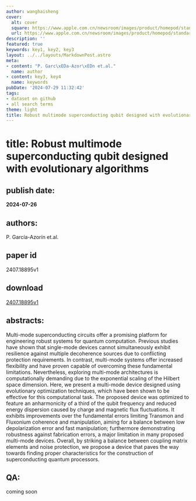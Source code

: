 ```yaml
---
author: wanghaisheng
cover:
  alt: cover
  square: https://www.apple.com.cn/newsroom/images/product/homepod/standard/Apple-HomePod-hero-230118_big.jpg.large_2x.jpg
  url: https://www.apple.com.cn/newsroom/images/product/homepod/standard/Apple-HomePod-hero-230118_big.jpg.large_2x.jpg
description: ''
featured: true
keywords: key1, key2, key3
layout: ../../layouts/MarkdownPost.astro
meta:
- content: "P. Garc\xEDa-Azor\xEDn et.al."
  name: author
- content: key3, key4
  name: keywords
pubDate: '2024-07-29 11:32:42'
tags:
- dataset on github
- all search terms
theme: light
title: Robust multimode superconducting qubit designed with evolutionary algorithms
---
```


# title: Robust multimode superconducting qubit designed with evolutionary algorithms 
## publish date: 
**2024-07-26** 
## authors: 
  P. García-Azorín et.al. 
## paper id
2407.18895v1
## download
[2407.18895v1](http://arxiv.org/abs/2407.18895v1)
## abstracts:
Multi-mode superconducting circuits offer a promising platform for engineering robust systems for quantum computation. Previous studies have shown that single-mode devices cannot simultaneously exhibit resilience against multiple decoherence sources due to conflicting protection requirements. In contrast, multi-mode systems offer increased flexibility and have proven capable of overcoming these fundamental limitations. Nevertheless, exploring multi-mode architectures is computationally demanding due to the exponential scaling of the Hilbert space dimension. Here, we present a multi-mode device designed using evolutionary optimization techniques, which have been shown to be effective for this computational task. The proposed device was optimized to feature an anharmonicity of a third of the qubit frequency and reduced energy dispersion caused by charge and magnetic flux fluctuations. It exhibits improvements over the fundamental errors limiting Transmon and Fluxonium coherence and manipulation, aiming for a balance between low depolarization error and fast manipulation; furthermore demonstrating robustness against fabrication errors, a major limitation in many proposed multi-mode devices. Overall, by striking a balance between coupling matrix elements and noise protection, we propose a device that paves the way towards finding proper characteristics for the construction of superconducting quantum processors.
## QA:
coming soon
